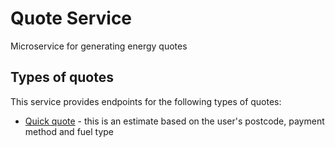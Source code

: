 ---
---

# Quote Service
Microservice for generating energy quotes

## Types of quotes
This service provides endpoints for the following types of quotes:

* [Quick quote](quick-quote) - this is an estimate based on the user's postcode, payment method and fuel type
<!--* Full quote - this provides an exact quote usage actual consumption values, or can provide a more detailed estimate based upon some property details-->